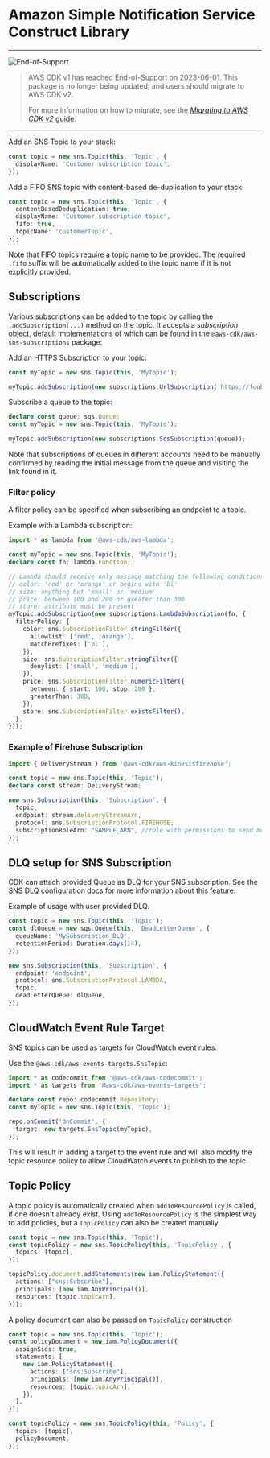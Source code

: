 # Amazon Simple Notification Service Construct Library
<!--BEGIN STABILITY BANNER-->

---

![End-of-Support](https://img.shields.io/badge/End--of--Support-critical.svg?style=for-the-badge)

> AWS CDK v1 has reached End-of-Support on 2023-06-01.
> This package is no longer being updated, and users should migrate to AWS CDK v2.
>
> For more information on how to migrate, see the [_Migrating to AWS CDK v2_ guide][doc].
>
> [doc]: https://docs.aws.amazon.com/cdk/v2/guide/migrating-v2.html

---

<!--END STABILITY BANNER-->

Add an SNS Topic to your stack:

```ts
const topic = new sns.Topic(this, 'Topic', {
  displayName: 'Customer subscription topic',
});
```

Add a FIFO SNS topic with content-based de-duplication to your stack:

```ts
const topic = new sns.Topic(this, 'Topic', {
  contentBasedDeduplication: true,
  displayName: 'Customer subscription topic',
  fifo: true,
  topicName: 'customerTopic',
});
```

Note that FIFO topics require a topic name to be provided. The required `.fifo` suffix will be automatically added to the topic name if it is not explicitly provided.

## Subscriptions

Various subscriptions can be added to the topic by calling the
`.addSubscription(...)` method on the topic. It accepts a *subscription* object,
default implementations of which can be found in the
`@aws-cdk/aws-sns-subscriptions` package:

Add an HTTPS Subscription to your topic:

```ts
const myTopic = new sns.Topic(this, 'MyTopic');

myTopic.addSubscription(new subscriptions.UrlSubscription('https://foobar.com/'));
```

Subscribe a queue to the topic:

```ts
declare const queue: sqs.Queue;
const myTopic = new sns.Topic(this, 'MyTopic');

myTopic.addSubscription(new subscriptions.SqsSubscription(queue));
```

Note that subscriptions of queues in different accounts need to be manually confirmed by
reading the initial message from the queue and visiting the link found in it.

### Filter policy

A filter policy can be specified when subscribing an endpoint to a topic.

Example with a Lambda subscription:

```ts
import * as lambda from '@aws-cdk/aws-lambda';

const myTopic = new sns.Topic(this, 'MyTopic');
declare const fn: lambda.Function;

// Lambda should receive only message matching the following conditions on attributes:
// color: 'red' or 'orange' or begins with 'bl'
// size: anything but 'small' or 'medium'
// price: between 100 and 200 or greater than 300
// store: attribute must be present
myTopic.addSubscription(new subscriptions.LambdaSubscription(fn, {
  filterPolicy: {
    color: sns.SubscriptionFilter.stringFilter({
      allowlist: ['red', 'orange'],
      matchPrefixes: ['bl'],
    }),
    size: sns.SubscriptionFilter.stringFilter({
      denylist: ['small', 'medium'],
    }),
    price: sns.SubscriptionFilter.numericFilter({
      between: { start: 100, stop: 200 },
      greaterThan: 300,
    }),
    store: sns.SubscriptionFilter.existsFilter(),
  },
}));
```

### Example of Firehose Subscription

```ts
import { DeliveryStream } from '@aws-cdk/aws-kinesisfirehose';

const topic = new sns.Topic(this, 'Topic');
declare const stream: DeliveryStream;

new sns.Subscription(this, 'Subscription', {
  topic,
  endpoint: stream.deliveryStreamArn,
  protocol: sns.SubscriptionProtocol.FIREHOSE,
  subscriptionRoleArn: "SAMPLE_ARN", //role with permissions to send messages to a firehose delivery stream
});
```

## DLQ setup for SNS Subscription

CDK can attach provided Queue as DLQ for your SNS subscription.
See the [SNS DLQ configuration docs](https://docs.aws.amazon.com/sns/latest/dg/sns-configure-dead-letter-queue.html) for more information about this feature.

Example of usage with user provided DLQ.

```ts
const topic = new sns.Topic(this, 'Topic');
const dlQueue = new sqs.Queue(this, 'DeadLetterQueue', {
  queueName: 'MySubscription_DLQ',
  retentionPeriod: Duration.days(14),
});

new sns.Subscription(this, 'Subscription', {
  endpoint: 'endpoint',
  protocol: sns.SubscriptionProtocol.LAMBDA,
  topic,
  deadLetterQueue: dlQueue,
});
```

## CloudWatch Event Rule Target

SNS topics can be used as targets for CloudWatch event rules.

Use the `@aws-cdk/aws-events-targets.SnsTopic`:

```ts
import * as codecommit from '@aws-cdk/aws-codecommit';
import * as targets from '@aws-cdk/aws-events-targets';

declare const repo: codecommit.Repository;
const myTopic = new sns.Topic(this, 'Topic');

repo.onCommit('OnCommit', {
  target: new targets.SnsTopic(myTopic),
});
```

This will result in adding a target to the event rule and will also modify the
topic resource policy to allow CloudWatch events to publish to the topic.

## Topic Policy

A topic policy is automatically created when `addToResourcePolicy` is called, if
one doesn't already exist. Using `addToResourcePolicy` is the simplest way to
add policies, but a `TopicPolicy` can also be created manually.

```ts
const topic = new sns.Topic(this, 'Topic');
const topicPolicy = new sns.TopicPolicy(this, 'TopicPolicy', {
  topics: [topic],
});

topicPolicy.document.addStatements(new iam.PolicyStatement({
  actions: ["sns:Subscribe"],
  principals: [new iam.AnyPrincipal()],
  resources: [topic.topicArn],
}));
```

A policy document can also be passed on `TopicPolicy` construction

```ts
const topic = new sns.Topic(this, 'Topic');
const policyDocument = new iam.PolicyDocument({
  assignSids: true,
  statements: [
    new iam.PolicyStatement({
      actions: ["sns:Subscribe"],
      principals: [new iam.AnyPrincipal()],
      resources: [topic.topicArn],
    }),
  ],
});

const topicPolicy = new sns.TopicPolicy(this, 'Policy', {
  topics: [topic],
  policyDocument,
});
```

